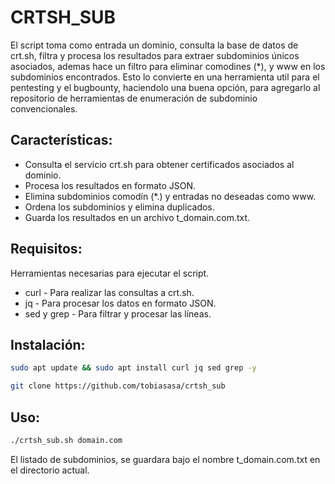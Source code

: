 # CRTSH_SUB
El script toma como entrada un dominio, consulta la base de datos de crt.sh, filtra y procesa los resultados para extraer subdominios únicos asociados, 
ademas hace un filtro para eliminar comodines (*), y www en los subdominios encontrados. 
Esto lo convierte en una herramienta util para el pentesting y el bugbounty, haciendolo una buena opción, para agregarlo al repositorio de herramientas de enumeración de subdominio convencionales.

## Características:
- Consulta el servicio crt.sh para obtener certificados asociados al dominio.
- Procesa los resultados en formato JSON.
- Elimina subdominios comodín (*.) y entradas no deseadas como www.
- Ordena los subdominios y elimina duplicados.
- Guarda los resultados en un archivo t_domain.com.txt.

## Requisitos:
Herramientas necesarias para ejecutar el script.

- curl - Para realizar las consultas a crt.sh.
- jq - Para procesar los datos en formato JSON.
- sed y grep - Para filtrar y procesar las líneas.

## Instalación:
```bash
sudo apt update && sudo apt install curl jq sed grep -y
```
```bash
git clone https://github.com/tobiasasa/crtsh_sub
```

## Uso:
```bash
./crtsh_sub.sh domain.com
```

El listado de subdominios, se guardara bajo el nombre t_domain.com.txt en el directorio actual.
